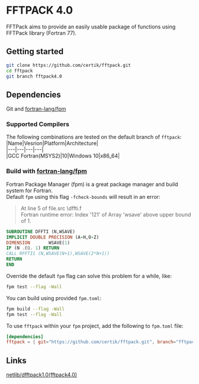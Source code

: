 # FFTPACK 4.0
FFTPack aims to provide an easily usable package of functions using FFTPack library (Fortran 77).

## Getting started
```bash
git clone https://github.com/certik/fftpack.git
cd fftpack
git branch fftpack4.0
```
## Dependencies

Git and [fortran-lang/fpm](https://github.com/fortran-lang/fpm)

### Supported Compilers
The following combinations are tested on the default branch of `fftpack`:  
|Name|Vesrion|Platform|Architecture|  
|---|---|---|---|  
|GCC Fortran(MSYS2)|10|Windows 10|x86_64|  

### Build with [fortran-lang/fpm](https://github.com/fortran-lang/fpm)
Fortran Package Manager (fpm) is a great package manager and build system for Fortran.  
Default `fpm` using this flag `-fcheck-bounds` will result in an error:  
> At line 5 of file.src \dffti.f  
> Fortran runtime error: Index '121' of Array 'wsave' above upper bound of 1.

```fortran
SUBROUTINE DFFTI (N,WSAVE)
IMPLICIT DOUBLE PRECISION (A-H,O-Z)
DIMENSION       WSAVE(1)
IF (N .EQ. 1) RETURN
CALL RFFTI1 (N,WSAVE(N+1),WSAVE(2*N+1))
RETURN
END
```

Override the default `fpm` flag can solve this problem for a while, like:
```bash
fpm test --flag -Wall
```
You can build using provided `fpm.toml`:
```bash
fpm build --flag -Wall
fpm test --flag -Wall
```
To use `fftpack` within your `fpm` project, add the following to `fpm.toml` file:
```toml
[dependencies]
fftpack = { git="https://github.com/certik/fftpack.git", branch="fftpack4.0" }
```

## Links
[netlib/dfftpack1.0(fftpack4.0)](http://www.netlib.org/fftpack/)
